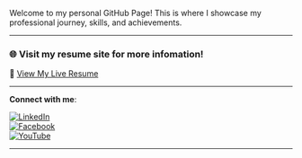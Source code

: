 Welcome to my personal GitHub Page! This is where I showcase my professional journey, skills, and achievements.

---

### 🌐 Visit my resume site for more infomation!
🔗 [View My Live Resume](https://qthiendev.github.io/resume/)

---

**Connect with me**:

[![LinkedIn](https://img.shields.io/badge/LinkedIn-qthiendev-0077B5?style=flat&logo=linkedin)](https://www.linkedin.com/in/qthiendev/)  
[![Facebook](https://img.shields.io/badge/Facebook-qthien1612-1877F2?style=flat&logo=facebook)](https://www.facebook.com/qthien1612)  
[![YouTube](https://img.shields.io/badge/YouTube-decseize-FF0000?style=flat&logo=youtube)](https://www.youtube.com/@decseize)

---
